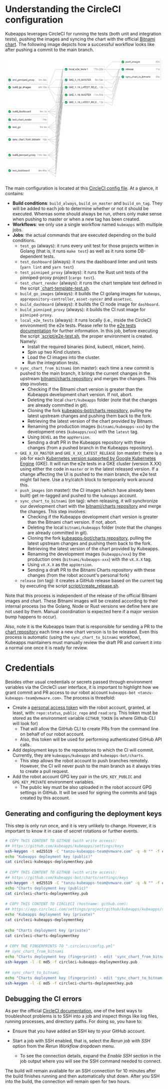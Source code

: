 # Understanding the CircleCI configuration

Kubeapps leverages CircleCI for running the tests (both unit and integration tests), pushing the images and syncing the chart with the official [Bitnami chart](https://github.com/bitnami/charts/tree/master/bitnami/kubeapps). The following image depicts how a successful workflow looks like after pushing a commit to the main branch.

![CircleCI workflow after pushing to the main branch](../img/ci-workflow-release.png "CircleCI workflow after pushing to the main branch")

The main configuration is located at this [CircleCI config file](../../.circleci/config.yml). At a glance, it contains:

- **Build conditions**: `build_always`, `build_on_master` and `build_on_tag`. They will be added to each job to determine whether or not it should be executed. Whereas some should always be run, others only make sense when pushing to master or when a new tag has been created.
- **Workflows**: we only use a single workflow named `kubeapps` with multiple jobs.
- **Jobs**: the actual commands that are executed depending on the build conditions.
  - `test_go` (always): it runs every unit test for those projects written in Golang (that is, it runs `make test`) as well as it runs some DB-dependent tests.
  - `test_dashboard` (always): it runs the dashboard linter and unit tests (`yarn lint` and `yarn test`)
  - `test_pinniped_proxy` (always): it runs the Rust unit tests of the pinniped-proxy project (`cargo test`).
  - `test_chart_render` (always): it runs the chart template test defined in the script [`chart-template-test.sh](../../script/chart-template-test.sh).
  - `build_go_images` (always): it builds the CI golang images for `kubeops`, `apprepository-controller`, `asset-syncer` and `assetsvc`.
  - `build_dashboard` (always): it builds the CI node image for `dashboard`.
  - `build_pinniped_proxy` (always): it builds the CI rust image for `pinniped-proxy`.
  - `local_e2e_tests` (always): it runs locally (i.e., inside the CircleCI environment) the e2e tests. Please refer to the [e2e tests documentation](./end-to-end-tests.md) for further information. In this job, before executing the script [`script/e2e-test.sh](../../script/e2e-test.sh), the proper environment is created. Namely:
    - Install the required binaries (kind, kubectl, mkcert, helm).
    - Spin up two Kind clusters.
    - Load the CI images into the cluster.
    - Run the integration tests.
  - `sync_chart_from_bitnami` (on master): each time a new commit is pushed to the main branch, it brings the current changes in the upstream [bitnami/charts repository](https://github.com/bitnami/charts/tree/master/bitnami/kubeapps) and merges the changes. This step involves:
    - Checking if the Bitnami chart version is greater than the Kubeapps development chart version. If not, abort.
    - Deleting the local `chart/kubeapps` folder (note that the changes are already committed in git).
    - Cloning the fork [kubeapps-bot/charts repository](https://github.com/kubeapps-bot/charts/tree/master/bitnami/kubeapps), pulling the latest upstream changes and pushing them back to the fork.
    - Retrieving the latest version of the chart provided by Bitnami.
    - Renaming the production images (`bitnami/kubeapps-xxx`) by the development ones (`kubeapps/xxx`) with the `latest` tag.
    - Using `DEVEL` as the `appVersion`.
    - Sending a draft PR in the Kubeapps repository with these changes (from a pushed branch in the Kubeapps repository).
  - `GKE_X_XX_MASTER` and `GKE_X_XX_LATEST_RELEASE` (on master): there is a job for each [Kubernetes version supported by Google Kubernetes Engine](https://cloud.google.com/kubernetes-engine/docs/release-notes) (GKE). It will run the e2e tests in a GKE cluster (version X.XX) using either the code in `master` or in the latest released version. If a change affecting the UI is pushed to the main branch, the e2e test might fail here. Use a try/catch block to temporarily work around this.
  - `push_images` (on master): the CI images (which have already been built) get re-tagged and pushed to the `kubeapps` account.
  - `sync_chart_to_bitnami` (on tag): when releasing, it will synchronize our development chart with the [bitnami/charts repository](https://github.com/bitnami/charts/tree/master/bitnami/kubeapps) and merge the changes. This step involves:
    - Checking if the Kubeapps development chart version is greater than the Bitnami chart version. If not, abort.
    - Deleting the local `bitnami/kubeapps` folder (note that the changes are already committed in git).
    - Cloning the fork [kubeapps-bot/charts repository](https://github.com/kubeapps-bot/charts/tree/master/bitnami/kubeapps), pulling the latest upstream changes and pushing them back to the fork.
    - Retrieving the latest version of the chart provided by Kubeapps.
    - Renaming the development images (`kubeapps/xxx`) by the production ones (`bitnami/kubeapps-xxx`) with the `vX.X.X` tag.
    - Using `vX.X.X` as the `appVersion`.
    - Sending a draft PR to the Bitnami Charts repository with these changes (from the robot account's personal fork)
  - `release` (on tag): it creates a GitHub release based on the current tag by executing the script [script/create_release.sh](../../script/create_release.sh).

Note that this process is independent of the release of the official Bitnami images and chart. These Bitnami images will be created according to their internal process (so the Golang, Node or Rust versions we define here are not used by them. Manual coordination is expected here if a major version bump happens to occur).

Also, note it is the Kubeapps team that is responsible for sending a PR to the [chart repository](https://github.com/bitnami/charts/tree/master/bitnami/kubeapps) each time a new chart version is to be released. Even this process is automatic (using the `sync_chart_to_bitnami` workflow), Kubeapps maintainers must manually review the draft PR and convert it into a normal one once it is ready for review.

# Credentials

Besides other usual credentials or secrets passed through environment variables via the CircleCI user interface, it is important to highlight how we grant commit and PR access to our robot account `kubeapps-bot <tanzu-kubeapps-team@vmware.com>`. The process is threefold:

- Create a [personal access token](https://docs.github.com/en/github/authenticating-to-github/creating-a-personal-access-token) with the robot account, granted, at least, with: `repo:status`, `public_repo` and `read:org`. This token must be stored as the environment variable `GITHUB_TOKEN` (is where Github CLI will look for)
  - That will allow the GitHub CLI to create PRs from the command line on behalf of our robot account.
  - Also, this token will be used for performing authenticated GitHub API calls.
- Add deployment keys to the repositories to which the CI will commit. Currently, they are `kubeapps/kubeapps` and `kubeapps-bot/charts`.
  - This step allows the robot account to push branches remotely. However, the CI will never push to the main branch as it always tries to create a pull request.
- Add the robot account GPG key pair in the `GPG_KEY_PUBLIC` and `GPG_KEY_PRIVATE` environment variables.
  - The public key must be also uploaded in the robot account GPG settings in GitHub. It will be used for signing the commits and tags created by this account.

## Generating and configuring the deployment keys

This step is only run once, and it is very unlikely to change. However, it is important to know it in case of secret rotations or further events.

```bash
# COPY THIS CONTENT TO GITHUB (with write access):
## https://github.com/kubeapps/kubeapps/settings/keys
ssh-keygen -t ed25519 -C "tanzu-kubeapps-team@vmware.com" -q -N "" -f circleci-kubeapps-deploymentkey
echo "Kubeapps deployment key (public)"
cat circleci-kubeapps-deploymentkey.pub

# COPY THIS CONTENT TO GITHUB (with write access):
## https://github.com/kubeapps-bot/charts/settings/keys
ssh-keygen -t ed25519 -C "tanzu-kubeapps-team@vmware.com" -q -N "" -f circleci-charts-deploymentkey
echo "Charts deployment key (public)"
cat circleci-charts-deploymentkey.pub

# COPY THIS CONTENT TO CIRCLECI (hostname: github.com):
## https://app.circleci.com/settings/project/github/kubeapps/kubeapps/ssh
echo "Kubeapps deployment key (private)"
cat circleci-kubeapps-deploymentkey

echo "Charts deployment key (private)"
cat circleci-charts-deploymentkey

# COPY THE FINGERPRINTS TO ".circleci/config.yml"
## sync_chart_from_bitnami
echo "Charts deployment key (fingerprint) - edit 'sync_chart_from_bitnami'"
ssh-keygen -l -E md5 -f circleci-kubeapps-deploymentkey.pub

## sync_chart_to_bitnami
echo "Charts deployment key (fingerprint) - edit 'sync_chart_to_bitnami'"
ssh-keygen -l -E md5 -f circleci-charts-deploymentkey.pub
```

## Debugging the CI errors

As per the official [CircleCI documentation](https://circleci.com/docs/2.0/ssh-access-jobs/), one of the best ways to troubleshoot problems is to SSH into a job and inspect things like log files, running processes, and directory paths. For doing so, you have to:

- Ensure that you have added an SSH key to your GitHub account.

- Start a job with SSH enabled, that is, select the _Rerun job with SSH_ option from the _Rerun Workflow_ dropdown menu.

  - To see the connection details, expand the _Enable SSH_ section in the job output where you will see the SSH command needed to connect.

The build will remain available for an SSH connection for 10 minutes after the build finishes running and then automatically shut down. After you SSH into the build, the connection will remain open for two hours.
